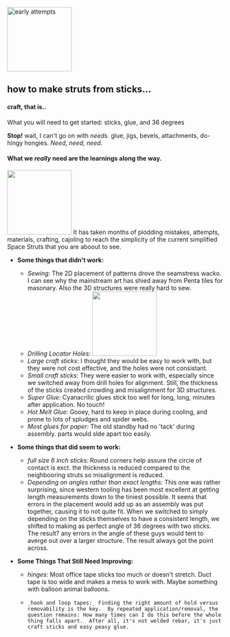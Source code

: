 <img src="/src/lib/space-struts/IMG_1972.jpeg" alt="early attempts" />

## how to make struts from sticks...
#### craft, that is..

What you will need to get started: 
sticks, glue, and 36 degrees

__Stop!__ wait, I can't go on with _needs_. glue, jigs, bevels, attachments, do-hingy hongies.  _Need, need, need_.

#### What we _really_ need are the learnings along the way.

<img src="/src/lib/space-struts/IMG_2285.jpeg" /> It has taken months of plodding mistakes, attempts, materials, crafting, cajoling to reach the simplicity of the current simplified Space Struts that you are aboout to see.

-  __Some things that didn't work:__
    -    *Sewing:* The 2D placement of patterns drove the seamstress wacko.  I can see why the mainstream art has shied away from Penta tiles for masonary. Also the 3D structures were really hard to sew.
    -    *Drilling Locator Holes:* <img src="/src/lib/space-struts/IMG_2300.jpeg" />
    -    *Large craft sticks:* I thought they would be easy to work with, but they were not cost effective, and the holes were not consistant.
    -    *Small craft sticks:* They were easier to work with, especially since we switched away from drill holes for alignment.  Still, the thickness of the sticks created crowding and misalignment for 3D structures.
    -    *Super Glue:* Cyanacrilic glues stick too well for long, long, minutes after application.  No touch!
    -    *Hot Melt Glue:* Gooey, hard to keep in place during cooling, and prone to lots of spludges and spider webs.
    -    *Most glues for paper:* The old standby had no 'tack' during assembly.  parts would slde apart too easily.

-  __Some things that did seem to work:__
    -    *full size 6 inch sticks:* Round corners help assure the circle of contact is exct. the thickness is reduced compared to the neighbooring struts so misalignment is reduced.
    -    *Depending on angles rather than exact lengths:*  This one was rather surprising, since western tooling has been most excellent at getting length measurements down to the tiniest possible.  It seens that errors in the placement would add up as an assembly was put together, causing it to not quite fit.  When we switched to simply depending on the sticks themselves to have a consistent length, we shifted to making as perfect angle of 36 degrees with two sticks.  The result?  any errors in the angle of these guys would tent to averge out over a larger structure.  The result always got the point across.

-  __Some Things That Still Need Improving:__
   -   _hinges:_ Most office tape sticks too much or doesn't stretch.  Duct tape is too wide and makes a mess to work with.  Maybe something with balloon animal balloons.
   -     _hook and loop tapes:_ Finding the right amount of hold versus removability is the key.  By repeated application/removal, the question remains: How many times can I do this before the whole thing falls apart.  After all, it's not welded rebar, it's just craft sticks and easy peasy glue.

<style>
img {
  display: inline-block;
  height: 150px;
}
</style>
